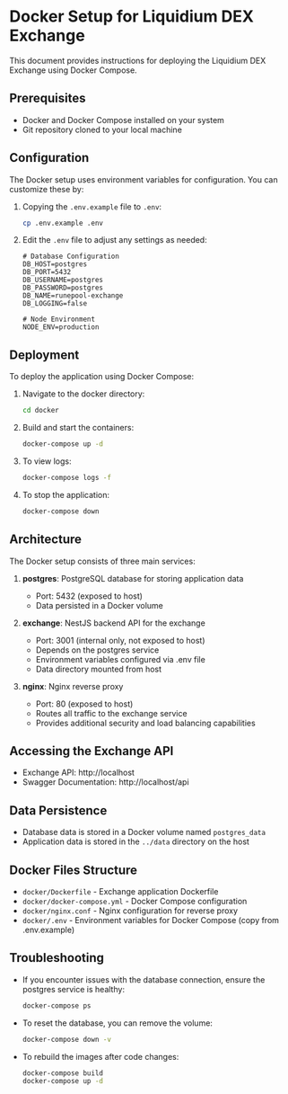# Docker Setup for Liquidium DEX Exchange

This document provides instructions for deploying the Liquidium DEX Exchange using Docker Compose.

## Prerequisites

- Docker and Docker Compose installed on your system
- Git repository cloned to your local machine

## Configuration

The Docker setup uses environment variables for configuration. You can customize these by:

1. Copying the `.env.example` file to `.env`:
   ```bash
   cp .env.example .env
   ```

2. Edit the `.env` file to adjust any settings as needed:
   ```
   # Database Configuration
   DB_HOST=postgres
   DB_PORT=5432
   DB_USERNAME=postgres
   DB_PASSWORD=postgres
   DB_NAME=runepool-exchange
   DB_LOGGING=false

   # Node Environment
   NODE_ENV=production
   ```

## Deployment

To deploy the application using Docker Compose:

1. Navigate to the docker directory:
   ```bash
   cd docker
   ```

2. Build and start the containers:
   ```bash
   docker-compose up -d
   ```

3. To view logs:
   ```bash
   docker-compose logs -f
   ```

4. To stop the application:
   ```bash
   docker-compose down
   ```

## Architecture

The Docker setup consists of three main services:

1. **postgres**: PostgreSQL database for storing application data
   - Port: 5432 (exposed to host)
   - Data persisted in a Docker volume

2. **exchange**: NestJS backend API for the exchange
   - Port: 3001 (internal only, not exposed to host)
   - Depends on the postgres service
   - Environment variables configured via .env file
   - Data directory mounted from host

3. **nginx**: Nginx reverse proxy
   - Port: 80 (exposed to host)
   - Routes all traffic to the exchange service
   - Provides additional security and load balancing capabilities

## Accessing the Exchange API

- Exchange API: http://localhost
- Swagger Documentation: http://localhost/api

## Data Persistence

- Database data is stored in a Docker volume named `postgres_data`
- Application data is stored in the `../data` directory on the host

## Docker Files Structure

- `docker/Dockerfile` - Exchange application Dockerfile
- `docker/docker-compose.yml` - Docker Compose configuration
- `docker/nginx.conf` - Nginx configuration for reverse proxy
- `docker/.env` - Environment variables for Docker Compose (copy from .env.example)

## Troubleshooting

- If you encounter issues with the database connection, ensure the postgres service is healthy:
  ```bash
  docker-compose ps
  ```

- To reset the database, you can remove the volume:
  ```bash
  docker-compose down -v
  ```

- To rebuild the images after code changes:
  ```bash
  docker-compose build
  docker-compose up -d
  ```
